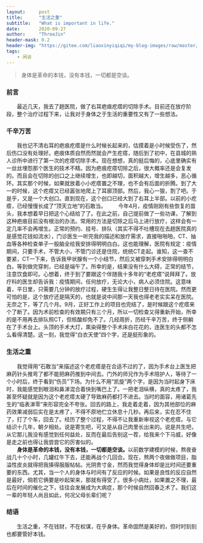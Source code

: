 ```yaml
---
layout:     post
title:      "生活之重"
subtitle:   "What is important in life."
date:       2020-09-27
author:     "ThreeJin"
header-mask: 0.2
header-img: "https://gitee.com/liaoxinyiqiqi/my-blog-images/raw/master/img/StockSnap_ET9TSSX4H6.jpg"
tags:
    - 闲谈
---
```

> 身体是革命的本钱，没有本钱，一切都是空谈。

### 前言
&emsp;&emsp;最近几天，我去了趟医院，做了右耳疤痕疙瘩的切除手术。目前还在放疗阶段，整个治疗过程下来，让我对于身体之于生活的重要性又有了一些想法。
### 千辛万苦
&emsp;&emsp;我也记不清右耳的疤痕疙瘩是什么时候长起来的，估摸着是小时候受伤了，然后伤口没有处理好。疤痕体质自然而然就会产生疙瘩，随后到了初中，在县城的熟人诊所中进行了第一次的疙瘩切除手术。现在想想，真的挺后悔的，心底里确实有一丝丝埋怨那个医生的技术不精。因为疤痕疙瘩切除之后，很大概率还是会复发的。而且会在切除的创口之上继续增生，也即越切，面积越大，增生越多，恶心循环。其实那个时候，如果就放着小小疙瘩置之不理，也不会有后面的折腾。到了大一的时候，这个疙瘩又已经嚣张地爬上了耳廓顶部。然后，我心一狠，割了吧。于是乎，又是一个大创口。直到现在，这个创口已经大到了右耳上半部。以前的小疙瘩，已经慢慢长成了“顶天立地”的石敢当。
&emsp;&emsp;今年4月，疫情刚刚有些恢复的苗头，我本想着早日把这个心结给了了。在此之前，自己提前做了一些功课，了解到这种疤痕目前没有根治的办法。常用的方法是切除之后马上进行放疗，这样会有一定几率不会再增生。正常的预约、挂号、排队（其实不得不吐槽现在去趟医院真的是感觉花钱如流水），门诊医生一听完我的描述和放疗需求，直接啪啪啪，CT、抽血等各种检查单子一股脑全给我安排得明明白白。这也能理解，医院有规定：疫情期间，只要手术，不管大小，不管门诊还是住院，统统CT走起。谁知，这一查不要紧，CT一下来，告诉我甲状腺有一个小结节，然后又被穿刺手术安排得明明白白。等到做完穿刺，已经是端午了。所幸的是，结果没有什么大碍，正常的结节，注意饮食即可。心想着，终于到了要跟这个伴随我十多年的“老疙瘩”说拜拜了。放疗科的医生却告诉我：疫情期间，任何放疗，无论大小，病人必须住院。这意味着，平日里，只需要几分钟的放疗过程，硬生生得让我整日整日待在医院。然而更可怕的是，这个放疗还是隔天的，也就是说中间那一天我也得老老实实呆在医院。无奈之下，等了几个月。9月，正好工作上的项目也完结了，是时候跟这个疙瘩来个了断了。因为术前检查的有效期只有三个月，所以一切检查又得重新开始，所幸的是不用再去排队照CT，但核酸却免不了。几经周折，历经千辛万苦，终于侧躺在了手术台上。头顶的手术大灯，熏染得整个手术床白花花的，连医生的头都不怎么看得清楚。这一刻，我觉得“白衣天使”四个字，还是挺形象的。
### 生活之重
&emsp;&emsp;我觉得用“石敢当”来描述这个老疙瘩是在合适不过的了，因为手术台上医生把麻药针头推弯了都不能把麻药推到中间去。门外的师兄作为手术陪护人，等待了一个小时后，终于看到“伤员”下场。为什么不用“凯旋”两个字，是因为当时起身下床时，我能感觉到眼泪和鼻涕混合着快到嘴巴上了。一把老泪纵横，真的太疼了，我甚至怀疑就是因为这个老疙瘩太硬了导致麻药都打不进去。当时的面容，用诸葛先生的“临表涕零”来形容完全不夸张。回去的路上，我走着走着，因为其他部位的麻药效果减弱后实在是太疼了，不得不原地伫立休息十几秒。再后来，实在忍不住了，打了个车，回去了。经历了整个过程，不得不让我重新审视这个老疙瘩。与它结识十几年，朝夕相处。说是寄生吧，可又是从自己肉里长出来的。说是共生吧，从它那儿我没有感觉到任何益处，反而在最后告别这一茬，给我来个下马威，好像是走之前也得让我尝尝它的厉害似的。  
&emsp;&emsp;<b>身体是革命的本钱，没有本钱，一切都是空谈。</b>以前数学建模的时候，熬夜奋战几十个小时，几罐红牛下去，还能再战个几回合。现在，熬两个夜做做项目，脂溢性皮炎就得把我揍得服服帖帖。光阴贵寸金，然而我觉得身体却是比时间还要重要的东西。尤其，当一个人的身体与时间有了反应的时候。如果是良性的反应自然是最好，倘若它俩要是吵起架来，那就有得受了。很多小病灶，如果置之不理，最后在时间的催化之下，往往会发展成为大病症，那个时候自然回春乏术了。我们这一辈的年轻人尚且如此，何况父母长辈们呢？
### 结语
&emsp;&emsp;生活之重，不在钱财，不在权谋，在乎身体。革命固然是美好的，但时时刻刻也都要管好本钱。